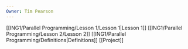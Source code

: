 ```yaml
---
Owner: Tim Pearson
---
```

[[ING1/Parallel Programming/Lesson 1/Lesson 1|Lesson 1]]
[[ING1/Parallel Programming/Lesson 2/Lesson 2]]
[[ING1/Parallel Programming/Definitions|Definitions]]
[[Project]]